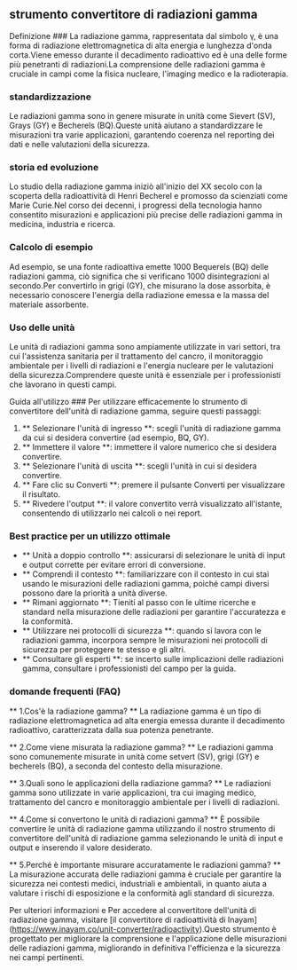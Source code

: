 ## strumento convertitore di radiazioni gamma

Definizione ###
La radiazione gamma, rappresentata dal simbolo γ, è una forma di radiazione elettromagnetica di alta energia e lunghezza d'onda corta.Viene emesso durante il decadimento radioattivo ed è una delle forme più penetranti di radiazioni.La comprensione delle radiazioni gamma è cruciale in campi come la fisica nucleare, l'imaging medico e la radioterapia.

### standardizzazione
Le radiazioni gamma sono in genere misurate in unità come Sievert (SV), Grays (GY) e Becherels (BQ).Queste unità aiutano a standardizzare le misurazioni tra varie applicazioni, garantendo coerenza nel reporting dei dati e nelle valutazioni della sicurezza.

### storia ed evoluzione
Lo studio della radiazione gamma iniziò all'inizio del XX secolo con la scoperta della radioattività di Henri Becherel e promosso da scienziati come Marie Curie.Nel corso dei decenni, i progressi della tecnologia hanno consentito misurazioni e applicazioni più precise delle radiazioni gamma in medicina, industria e ricerca.

### Calcolo di esempio
Ad esempio, se una fonte radioattiva emette 1000 Bequerels (BQ) delle radiazioni gamma, ciò significa che si verificano 1000 disintegrazioni al secondo.Per convertirlo in grigi (GY), che misurano la dose assorbita, è necessario conoscere l'energia della radiazione emessa e la massa del materiale assorbente.

### Uso delle unità
Le unità di radiazioni gamma sono ampiamente utilizzate in vari settori, tra cui l'assistenza sanitaria per il trattamento del cancro, il monitoraggio ambientale per i livelli di radiazioni e l'energia nucleare per le valutazioni della sicurezza.Comprendere queste unità è essenziale per i professionisti che lavorano in questi campi.

Guida all'utilizzo ###
Per utilizzare efficacemente lo strumento di convertitore dell'unità di radiazione gamma, seguire questi passaggi:
1. ** Selezionare l'unità di ingresso **: scegli l'unità di radiazione gamma da cui si desidera convertire (ad esempio, BQ, GY).
2. ** Immettere il valore **: immettere il valore numerico che si desidera convertire.
3. ** Selezionare l'unità di uscita **: scegli l'unità in cui si desidera convertire.
4. ** Fare clic su Converti **: premere il pulsante Converti per visualizzare il risultato.
5. ** Rivedere l'output **: il valore convertito verrà visualizzato all'istante, consentendo di utilizzarlo nei calcoli o nei report.

### Best practice per un utilizzo ottimale
- ** Unità a doppio controllo **: assicurarsi di selezionare le unità di input e output corrette per evitare errori di conversione.
- ** Comprendi il contesto **: familiarizzare con il contesto in cui stai usando le misurazioni delle radiazioni gamma, poiché campi diversi possono dare la priorità a unità diverse.
- ** Rimani aggiornato **: Tieniti al passo con le ultime ricerche e standard nella misurazione delle radiazioni per garantire l'accuratezza e la conformità.
- ** Utilizzare nei protocolli di sicurezza **: quando si lavora con le radiazioni gamma, incorpora sempre le misurazioni nei protocolli di sicurezza per proteggere te stesso e gli altri.
- ** Consultare gli esperti **: se incerto sulle implicazioni delle radiazioni gamma, consultare i professionisti del campo per la guida.

### domande frequenti (FAQ)

** 1.Cos'è la radiazione gamma? **
La radiazione gamma è un tipo di radiazione elettromagnetica ad alta energia emessa durante il decadimento radioattivo, caratterizzata dalla sua potenza penetrante.

** 2.Come viene misurata la radiazione gamma? **
Le radiazioni gamma sono comunemente misurate in unità come setvert (SV), grigi (GY) e becherels (BQ), a seconda del contesto della misurazione.

** 3.Quali sono le applicazioni della radiazione gamma? **
Le radiazioni gamma sono utilizzate in varie applicazioni, tra cui imaging medico, trattamento del cancro e monitoraggio ambientale per i livelli di radiazioni.

** 4.Come si convertono le unità di radiazioni gamma? **
È possibile convertire le unità di radiazione gamma utilizzando il nostro strumento di convertitore dell'unità di radiazione gamma selezionando le unità di input e output e inserendo il valore desiderato.

** 5.Perché è importante misurare accuratamente le radiazioni gamma? **
La misurazione accurata delle radiazioni gamma è cruciale per garantire la sicurezza nei contesti medici, industriali e ambientali, in quanto aiuta a valutare i rischi di esposizione e la conformità agli standard di sicurezza.

Per ulteriori informazioni e Per accedere al convertitore dell'unità di radiazione gamma, visitare [il convertitore di radioattività di Inayam] (https://www.inayam.co/unit-converter/radioactivity).Questo strumento è progettato per migliorare la comprensione e l'applicazione delle misurazioni delle radiazioni gamma, migliorando in definitiva l'efficienza e la sicurezza nei campi pertinenti.